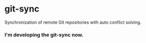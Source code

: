 # git-sync
Synchronization of remote Git repositories with auto conflict solving.

### I'm developing the git-sync now.
